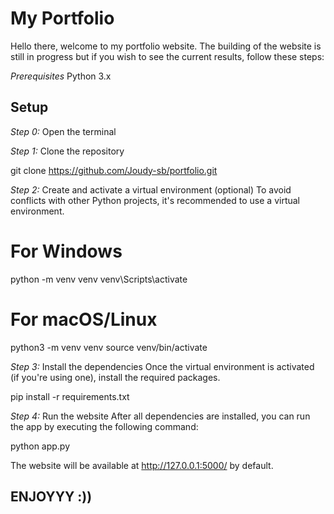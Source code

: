 # My Portfolio

Hello there, welcome to my portfolio website. The building of the website is still in progress but if you wish to see the current results, follow these steps:

_Prerequisites_
Python 3.x

## Setup

*Step 0:* Open the terminal

*Step 1:* Clone the repository

git clone https://github.com/Joudy-sb/portfolio.git

*Step 2:* Create and activate a virtual environment (optional)
To avoid conflicts with other Python projects, it's recommended to use a virtual environment.

# For Windows
python -m venv venv
venv\Scripts\activate

# For macOS/Linux
python3 -m venv venv
source venv/bin/activate

*Step 3:* Install the dependencies
Once the virtual environment is activated (if you're using one), install the required packages.

pip install -r requirements.txt

*Step 4:* Run the website
After all dependencies are installed, you can run the app by executing the following command:

python app.py

The website will be available at http://127.0.0.1:5000/ by default.

## ENJOYYY :))
